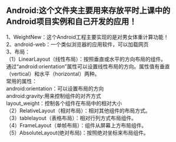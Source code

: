 ## Android:这个文件夹主要用来存放平时上课中的Android项目实例和自己开发的应用！
1、WeightNew：这个Android工程主要实现的是对男女体重计算功能！  
2、android-web：一个类似浏览器的应用软件，可以加载网页  
3、布局：  
（1）LinearLayout（线性布局）：按照垂直或水平的方向布局的组件。  
通过“android:orientation”属性可以设置线性布局的方向。属性值有垂直（vertical）和水平（horizontal）两种。  
常用的属性：  
android:orientation：可以设置布局的方向  
android:gravity:用来控制组件的对齐方式  
layout_weight：控制各个组件在布局中的相对大小    
（2）RelativeLayout（相对布局）：相对其他组件的布局方式。  
（3）tablelayout（表格布局）：相对行列方式布局组件。  
（4）FrameLayout（单帧布局）：组件从屏幕上方布局组件。  
（5）AbsoluteLayout(绝对布局)：按照绝对坐标来布局组件。
